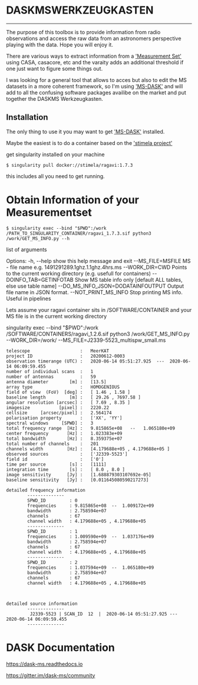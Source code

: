 # DASKMSWERKZEUGKASTEN

---

The purpose of this toolbox is to provide information from radio
observations and access the raw data from an astronomers perspective
playing with the data. Hope you will enjoy it.


There are various ways to extract information from a ['Measurement
Set'](https://casa.nrao.edu/casadocs/casa-5.1.1/reference-material/measurement-set)
using CASA, casacore, etc and the varaity adds an additional threshold if
one just want to figure some things out.


I was looking for a general tool that allows to acces but also to edit
the MS datasets in a more coherent framework, so I'm using
['MS-DASK'](https://github.com/ska-sa/dask-ms) and will add to all the
confusing software packages availibe on the market and put together
the DASKMS Werkzeugkasten.

## Installation 
The only thing to use it you may want to get ['MS-DASK'](https://github.com/ska-sa/dask-ms)
installed. 


Maybe the easiest is to do a container based on the ['stimela project'](https://github.com/ratt-ru/Stimela)

get singularity installed on your machine

```
$ singularity pull docker://stimela/ragavi:1.7.3
```
this includes all you need to get running.


Obtain Information of your Measurementset 
=============

```
$ singularity exec --bind "$PWD":/work /PATH_TO_SINGULARITY_CONTAINER/ragavi_1.7.3.sif python3 /work/GET_MS_INFO.py --h
```

list of arguments

Options:
  -h, --help            show this help message and exit
  --MS_FILE=MSFILE      MS - file name e.g. 1491291289.1ghz.1.1ghz.4hrs.ms
  --WORK_DIR=CWD        Points to the current working directory (e.g. usefull for
                        containers)
  --DOINFO_TAB=GETINFOTAB
                        Show MS table info only [default ALL tables, else use table
                        name]
  --DO_MS_INFO_JSON=DODATAINFOUTPUT
                        Output file name in JSON format.
  --NOT_PRINT_MS_INFO   Stop printing MS info. Useful in pipelines


Lets assume your ragavi container sits in /SOFTWARE/CONTAINER and your
MS file is in the current working directory

singularity exec --bind "$PWD":/work /SOFTWARE/CONTAINERS/ragavi_1.2.6.sif python3 /work/GET_MS_INFO.py --WORK_DIR=/work/ --MS_FILE=J2339-5523_multispw_small.ms



```
telescope                   :   MeerKAT                                                                                                    
project ID                  :   20200612-0003                                                                                              
observation timerange (UTC) :   2020-06-14 05:51:27.925  ---  2020-06-14 06:09:59.455                                                      
number of individual scans  :   1                                                                                                          
number of antennas          :   59                                                                                                         
antenna diameter        [m] :   [13.5]
array type                  :   HOMOGENIOUS
field of view  (FoV)  [deg] :   [ 1.46 , 1.58 ]
baseline length         [m] :   [ 29.26 , 7697.58 ]
angular resolution [arcsec] :   [ 7.69 , 8.35 ]
imagesize           [pixel] :   2220.22
cellsize     [arcsec/pixel] :   2.564174
polarisation property       :   ['XX', 'YY']
spectral windows     [SPWD] :   3
total frequency range  [Hz] :   9.815865e+08   --   1.065180e+09
center frequency       [Hz] :   1.023383e+09 
total bandwidth        [Hz] :   8.359375e+07 
total number of channels    :   201
channels width         [Hz] :   [4.179688e+05 , 4.179688e+05 ]
observed sources            :   ['J2339-5523']
field id                    :   ['0']
time per source         [s] :   [1111]
integration time        [s] :   [ 8.0 , 8.0 ]
image sensitivity      [Jy] :   [1.688879303107692e-05]
baseline sensitivity   [Jy] :   [0.011645080590217273]

detailed frequency information
        --------------
        SPWD_ID         : 0
        frequencies     : 9.815865e+08  --  1.009172e+09
        bandwidth       : 2.758594e+07
        channels        : 67
        channel width   : 4.179688e+05 , 4.179688e+05
        --------------
        SPWD_ID         : 1
        frequencies     : 1.009590e+09  --  1.037176e+09
        bandwidth       : 2.758594e+07
        channels        : 67
        channel width   : 4.179688e+05 , 4.179688e+05
        --------------
        SPWD_ID         : 2
        frequencies     : 1.037594e+09  --  1.065180e+09
        bandwidth       : 2.758594e+07
        channels        : 67
        channel width   : 4.179688e+05 , 4.179688e+05



detailed source information
        --------------
         J2339-5523 | SCAN_ID  12  |  2020-06-14 05:51:27.925 --- 2020-06-14 06:09:59.455
        --------------

```




DASK Documentation
=============

https://dask-ms.readthedocs.io

https://gitter.im/dask-ms/community

